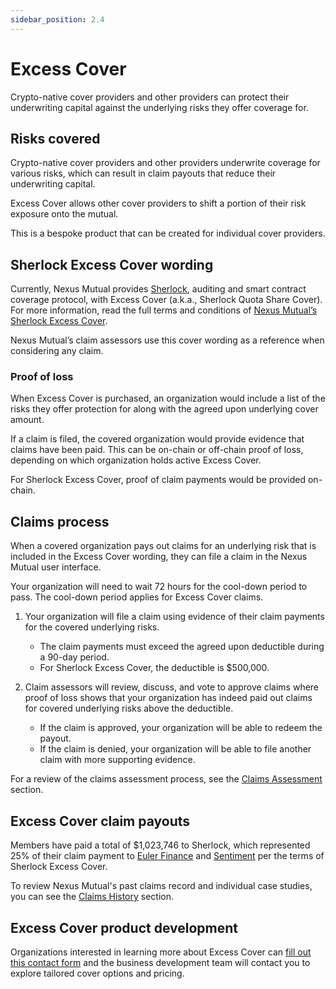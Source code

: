 ```yaml
---
sidebar_position: 2.4
---
```


# Excess Cover

Crypto-native cover providers and other providers can protect their underwriting capital against the underlying risks they offer coverage for.

## Risks covered

Crypto-native cover providers and other providers underwrite coverage for various risks, which can result in claim payouts that reduce their underwriting capital.

Excess Cover allows other cover providers to shift a portion of their risk exposure onto the mutual.

This is a bespoke product that can be created for individual cover providers.

## Sherlock Excess Cover wording

Currently, Nexus Mutual provides [Sherlock](https://www.sherlock.xyz/), auditing and smart contract coverage protocol, with Excess Cover (a.k.a., Sherlock Quota Share Cover). For more information, read the full terms and conditions of [Nexus Mutual’s Sherlock Excess Cover](https://api.nexusmutual.io/ipfs/QmbQAsbisyGK6i1to4d85SqE2f2e98PsXHAuSzrprpsYe8).

Nexus Mutual’s claim assessors use this cover wording as a reference when considering any claim.

### Proof of loss

When Excess Cover is purchased, an organization would include a list of the risks they offer protection for along with the agreed upon underlying cover amount.

If a claim is filed, the covered organization would provide evidence that claims have been paid. This can be on-chain or off-chain proof of loss, depending on which organization holds active Excess Cover.

For Sherlock Excess Cover, proof of claim payments would be provided on-chain.

## Claims process

When a covered organization pays out claims for an underlying risk that is included in the Excess Cover wording, they can file a claim in the Nexus Mutual user interface.

Your organization will need to wait 72 hours for the cool-down period to pass. The cool-down period applies for Excess Cover claims.

1. Your organization will file a claim using evidence of their claim payments for the covered underlying risks.
    * The claim payments must exceed the agreed upon deductible during a 90-day period.
    * For Sherlock Excess Cover, the deductible is $500,000.

2. Claim assessors will review, discuss, and vote to approve claims where proof of loss shows that your organization has indeed paid out claims for covered underlying risks above the deductible.
    * If the claim is approved, your organization will be able to redeem the payout.
    * If the claim is denied, your organization will be able to file another claim with more supporting evidence.

For a review of the claims assessment process, see the [Claims Assessment](/protocol/claims-assessment) section.

## Excess Cover claim payouts

Members have paid a total of $1,023,746 to Sherlock, which represented 25% of their claim payment to [Euler Finance](https://github.com/sherlock-protocol/sherlock-reports/blob/588192a19aef3180fa302e9ae10e8c29d7c7f044/coverage-agreements/Euler%20Coverage%20Agreement%20(Revised%202022.10.19).pdf) and [Sentiment](https://twitter.com/sentimentxyz/status/1645512005443534849) per the terms of Sherlock Excess Cover.

To review Nexus Mutual's past claims record and individual case studies, you can see the [Claims History](/overview/claims-history/) section.

## Excess Cover product development

Organizations interested in learning more about Excess Cover can [fill out this contact form](https://nexusmutual.io/contact) and the business development team will contact you to explore tailored cover options and pricing.
